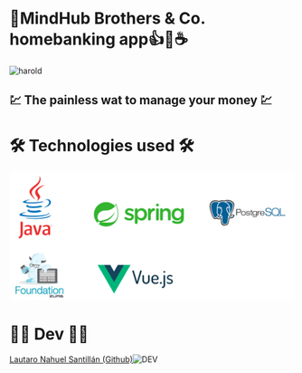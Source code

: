 # :bank:**MindHub Brothers & Co. homebanking app**:thumbsup::older_man::coffee:
![harold](https://github.com/LautaroNSantillan/mhb-homebanking-app/blob/main/src/main/resources/static/web/assets/images/indexharold.png)
## :chart: The painless wat to manage your money 	:chart:

# :hammer_and_wrench: Technologies used :hammer_and_wrench:
![tech](https://github.com/LautaroNSantillan/mhb-homebanking-app/blob/main/src/main/resources/static/web/assets/images/techs.png)

# :mage_man: Dev :mage_man:
[Lautaro Nahuel Santillán (Github)](https://github.com/LautaroNSantillan)![DEV](https://img.shields.io/badge/DEV-%20-blue)
